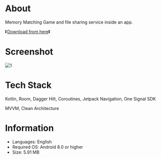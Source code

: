 # About
Memory Matching Game and file sharing service inside an app.

⏬[Download from here](https://github.com/sunkitto/Matches/releases/tag/v.1.0.0)⏬

# Screenshot
![1](https://github.com/sunkitto/Matches/assets/138574608/eedf19e0-d15a-4c41-899b-12fe5dd9465d)

# Tech Stack
Kotlin, Room, Dagger Hilt, Coroutines, Jetpack Navigation, One Signal SDK

MVVM, Clean Architecture

# Information
- Languages: English
- Required OS: Android 8.0 or higher
- Size: 5.91 MB

